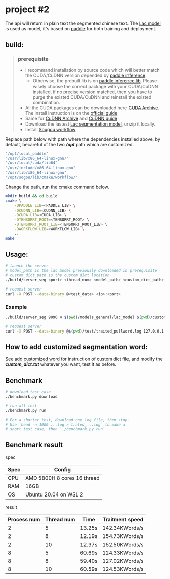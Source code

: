 # project #2

The api will return in plain text the segmented chinese text. The [Lac model](https://github.com/baidu/lac) is used as model, it's based on [paddle](https://github.com/PaddlePaddle/Paddle) for both training and deployment.

## build:

> ### prerequisite
> - I recommand installation by source code which will better match the CUDA/CuDNN version depended by [paddle inference](https://paddle-inference.readthedocs.io/en/latest/user_guides/source_compile.html).
>   - Otherwise, the prebuilt lib is on [paddle inference lib](https://paddle-inference.readthedocs.io/en/latest/user_guides/download_lib.html). Please wisely choose the correct package with your CUDA/CuDNN installed, if no precise version matched, then you have to purge the existed CUDA/CuDNN and reinstall the existed combination.
> - All the CUDA packages can be downloaded here [CUDA Archive](https://developer.nvidia.com/cuda-toolkit-archive). The install instruction is on the [official guide](https://docs.nvidia.com/cuda/cuda-installation-guide-linux/index.html)
> - Same for [CuDNN Archive](https://developer.nvidia.com/rdp/cudnn-archive) and [CuDNN guide](https://docs.nvidia.com/deeplearning/cudnn/install-guide/index.html)
> - Download the lastest [Lac segmentation model](https://github.com/baidu/lac/releases/download/v2.1.0/models_general.zip), unzip it locally.
> - Install [Sougou workflow](https://github.com/sogou/workflow)

Replace path below with path where the dependencies installed above, by default, becareful of the two ***/opt*** path which are customized.

``` bash
"/opt/local_paddle" 
"/usr/lib/x86_64-linux-gnu/"
"/usr/local/cuda/lib64" 
"/usr/include/x86_64-linux-gnu" 
"/usr/lib/x86_64-linux-gnu" 
"/opt/sogou/lib/cmake/workflow/" 
```

Change the path, run the cmake command below.

```bash
mkdir build && cd build
cmake \
    -DPADDLE_LIB=<PADDLE_LIB> \
    -DCUDNN_LIB=<CUDNN_LIB> \
    -DCUDA_LIB=<CUDA_LIB> \
    -DTENSORRT_ROOT=<TENSORRT_ROOT> \
    -DTENSORRT_ROOT_LIB=<TENSORRT_ROOT_LIB> \
    -DWORKFLOW_LIB=<WORKFLOW_LIB> \
    ..
make 
```

## Usage:

```bash
# launch the server
# model_path is the lac model previously downloaded in prerequisite
# custom_dict_path is the custom dict location
./build/server_seg <port> <thread_num> <model_path> <custom_dict_path>

# request server
curl -X POST --data-binary @<test_data> <ip>:<port>
```
### Example

```bash
./build/server_seg 9090 4 $(pwd)/models_general/lac_model $(pwd)/custom_dict.txt

# request server
curl -X POST --data-binary @$(pwd)/test/traited_pullword.log 127.0.0.1:9090
```

## How to add customized segmentation word:


See [add customized word](https://github.com/baidu/lac#%E5%AE%9A%E5%88%B6%E5%8C%96%E5%8A%9F%E8%83%BD) for instruction of custom dict file, and modify the ***custom_dict.txt*** whatever you want, test it as before.

## Benchmark

```bash
# download test case
./benchmark.py download

# run all test
./benchmark.py run

# For a shorter test, download one log file, then stop.
# Use `head -n 1000 ...log > trated_...log` to make a 
# short test case, then `./benchmark.py run`
```

## Benchmark result

spec

| Spec | Config                      |
|------|-----------------------------|
| CPU  | AMD 5800H 8 cores 16 thread |
| RAM  | 16GB                        |
| OS   | Ubuntu 20.04 on WSL 2       |

result

| Process num | Thread num | Time   | Traitment speed |
|-------------|------------|--------|-----------------|
| 2           | 5          | 13.25s | 142.34KWords/s  |
| 2           | 8          | 12.19s | 154.73KWords/s  |
| 2           | 10         | 12.37s | 152.50KWords/s  |
| 8           | 5          | 60.69s | 124.33KWords/s  |
| 8           | 8          | 59.40s | 127.02KWords/s  |
| 8           | 10         | 60.59s | 124.53KWords/s  |